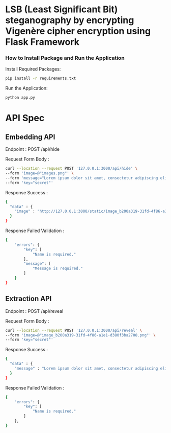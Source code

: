 # LSB (Least Significant Bit) steganography by encrypting Vigenère cipher encryption using Flask Framework

### How to Install Package and Run the Application
Install Required Packages: 
```bash
pip install -r requirements.txt
```

Run the Application:
```bash
python app.py
```


# API Spec

## Embedding API

Endpoint :  POST /api/hide 

Request Form Body :

```bash
curl --location --request POST '127.0.0.1:3000/api/hide' \
--form 'image=@"images.png"' \
--form 'message="Lorem ipsum dolor sit amet, consectetur adipiscing elit."' \
--form 'key="secret"'
```

Response Success :

```bash
{
  "data" : {
    "image" : "http://127.0.0.1:3000/static/image_b200a319-31fd-4f86-a1e1-d380f3ba2708.png",
  }
}
```

Response Failed Validation : 

```bash
{
    "errors": {
        "key": [
            "Name is required."
        ],
        "message": [
            "Message is required."
        ]
    }
}
```


## Extraction API

Endpoint : POST /api/reveal

Request Form Body :

```bash
curl --location --request POST '127.0.0.1:3000/api/reveal' \
--form 'image=@"image_b200a319-31fd-4f86-a1e1-d380f3ba2708.png"' \
--form 'key="secret"'
```

Response Success : 

```bash
{
  "data" : {
    "message" : "Lorem ipsum dolor sit amet, consectetur adipiscing elit."
  }
}
```

Response Failed Validation : 

```bash
{
    "errors": {
        "key": [
            "Name is required."
        ]
    },
}
```
